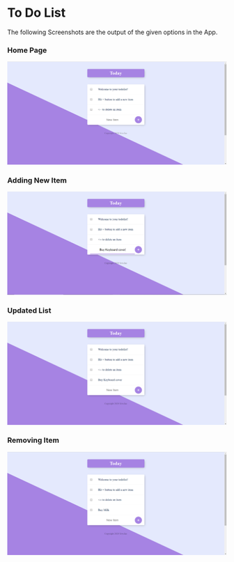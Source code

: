 # To Do List

The following Screenshots are the output of the given options in the App.

### Home Page

![](ToDo-List_Screenshots/Home_Page.PNG)


### Adding New Item

![](ToDo-List_Screenshots/Adding_Item.PNG)

### Updated List

![](ToDo-List_Screenshots/Updated_List.PNG)

### Removing Item

![](ToDo-List_Screenshots/Deleting_Item.PNG)
